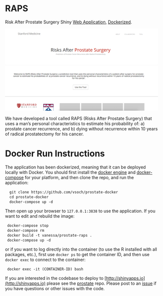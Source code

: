 # RAPS

Risk After Prostate Surgery Shiny [Web Application](http://predict.shinyapps.io/raps), [Dockerized](https://hub.docker.com/r/vanessa/prostate-raps).

![raps](img/raps.png)

We have developed a tool called RAPS (Risks After Prostate Surgery) that uses a man’s personal characteristics to estimate his probability of: a) prostate cancer recurrence, and b) dying without recurrence within 10 years of radical prostatectomy for his cancer.


# Docker Run Instructions

The application has been dockerized, meaning that it can be deployed locally with Docker. You should first install the [docker engine](https://docs.docker.com/engine/installation/) and [docker-compose](https://docs.docker.com/compose/install/) for your platform, and then clone the repo, and run the application:

      git clone https://github.com/vsoch/prostate-docker
      cd prostate-docker
      docker-compose up -d

Then open up your browser to `127.0.0.1:3838` to use the application. If you want to edit and rebuild the image:

     docker-compose stop
     docker-compose rm
     docker build -t vanessa/prostate-raps .
     docker-compose up -d

or if you want to log directly into the container (to use the R installed with all packages, etc.), first use `docker ps` to get the container ID, and then use `docker exec` to connect to the container:

     docker exec -it (CONTAINER-ID) bash


If you are interested in the codebase to deploy to [http://shinyapps.io](http://shinyapps.io) please see the [prostate](https://github.com/vsoch/prostate) repo. Please post to an [issue](http://www.github.com/vsoch/prostate-docker/issues) if you have questions or other issues with the code.
